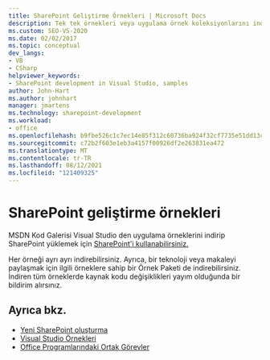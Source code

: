 ```yaml
---
title: SharePoint Geliştirme Örnekleri | Microsoft Docs
description: Tek tek örnekleri veya uygulama örnek koleksiyonlarını indirme ve yükleme hakkında SharePoint alın.
ms.custom: SEO-VS-2020
ms.date: 02/02/2017
ms.topic: conceptual
dev_langs:
- VB
- CSharp
helpviewer_keywords:
- SharePoint development in Visual Studio, samples
author: John-Hart
ms.author: johnhart
manager: jmartens
ms.technology: sharepoint-development
ms.workload:
- office
ms.openlocfilehash: b9fbe526c1c7ec14e85f312c60736ba924f32cf7735e51dd13ce979149d0689a
ms.sourcegitcommit: c72b2f603e1eb3a4157f00926df2e263831ea472
ms.translationtype: MT
ms.contentlocale: tr-TR
ms.lasthandoff: 08/12/2021
ms.locfileid: "121409325"
---
```

# <a name="sharepoint-development-samples"></a>SharePoint geliştirme örnekleri
  MSDN Kod Galerisi Visual Studio den uygulama örneklerini indirip SharePoint yüklemek için [SharePoint'i kullanabilirsiniz.](https://code.msdn.microsoft.com/)

 Her örneği ayrı ayrı indirebilirsiniz. Ayrıca, bir teknoloji veya makaleyi paylaşmak için ilgili örneklere sahip bir Örnek Paketi de indirebilirsiniz. İndiren tüm örneklerde kaynak kodu değişiklikleri yayım olduğunda bir bildirim alırsınız.

## <a name="see-also"></a>Ayrıca bkz.
- [Yeni SharePoint oluşturma](../sharepoint/create-sharepoint-solutions.md)
- [Visual Studio Örnekleri](https://code.msdn.microsoft.com/vstudio)
- [Office Programlarındaki Ortak Görevler](../vsto/common-tasks-in-office-programming.md)
